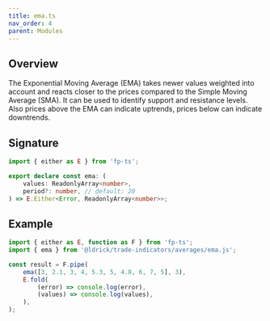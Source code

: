 ```yaml
---
title: ema.ts
nav_order: 4
parent: Modules
---
```


## Overview

The Exponential Moving Average (EMA) takes newer values weighted into account and reacts closer to the prices compared to the Simple Moving Average (SMA). It can be used to identify support and resistance levels. Also prices above the EMA can indicate uptrends, prices below can indicate downtrends.

## Signature

```typescript
import { either as E } from 'fp-ts';

export declare const ema: (
	values: ReadonlyArray<number>,
	period?: number, // default: 20
) => E.Either<Error, ReadonlyArray<number>>;
```

## Example

```typescript
import { either as E, function as F } from 'fp-ts';
import { ema } from '@ldrick/trade-indicators/averages/ema.js';

const result = F.pipe(
	ema([3, 2.1, 3, 4, 5.3, 5, 4.8, 6, 7, 5], 3),
	E.fold(
		(error) => console.log(error),
		(values) => console.log(values),
	),
);
```
